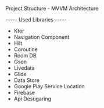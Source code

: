 Project Structure - MVVM Architecture

----- Used Libraries -----
- Ktor
- Navigation Component
- Hilt
- Coroutine
- Room DB
- Gson
- Livedata
- Glide
- Data Store
- Google Play Service Location
- Firebase
- Api Desugaring
